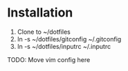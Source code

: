 # Installation
1. Clone to ~/dotfiles
2. ln -s ~/dotfiles/gitconfig ~/.gitconfig
3. ln -s ~/dotfiles/inputrc ~/.inputrc

TODO: Move vim config here
